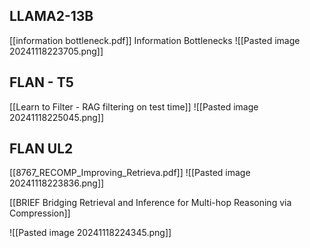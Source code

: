 
## LLAMA2-13B
[[information bottleneck.pdf]]
Information Bottlenecks
![[Pasted image 20241118223705.png]]
## FLAN - T5
[[Learn to Filter - RAG filtering on test time]]
![[Pasted image 20241118225045.png]]

## FLAN UL2

[[8767_RECOMP_Improving_Retrieva.pdf]]
![[Pasted image 20241118223836.png]]

[[BRIEF Bridging Retrieval and Inference for Multi-hop Reasoning via Compression]]

![[Pasted image 20241118224345.png]]
